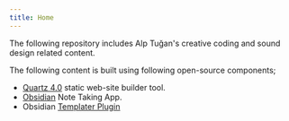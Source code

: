 ```yaml
---
title: Home
---
```

The following repository includes Alp Tuğan's creative coding and sound design related content.

The following content is built using following open-source components;
* [Quartz 4.0](https://quartz.jzhao.xyz/) static web-site builder tool.
* [Obsidian](https://obsidian.md/) Note Taking App.
* Obsidian [Templater Plugin](https://silentvoid13.github.io/Templater/internal-functions/internal-modules/date-module.html)

